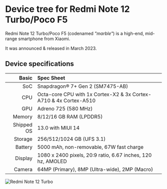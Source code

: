 # Device tree for Redmi Note 12 Turbo/Poco F5

Redmi Note 12 Turbo/Poco F5 (codenamed _"marble"_) is a high-end, mid-range smartphone from Xiaomi.

It was announced & released in March 2023.

## Device specifications

|      Basic | Spec Sheet                                                        |
| ---------: | :---------------------------------------------------------------- |
|        SoC | Snapdragon® 7+ Gen 2 (SM7475-AB)                                  |
|        CPU | Octa-core CPU with 1x Cortex-X2 & 3x Cortex-A710 & 4x Cortex-A510 |
|        GPU | Adreno 725 (580 MHz)                                              |
|     Memory | 8/12/16 GB RAM (LPDDR5)                                           |
| Shipped OS | 13.0 with MIUI 14                                                 |
|    Storage | 256/512/1024 GB (UFS 3.1)                                         |
|    Battery | 5000 mAh, non-removable, 67W fast charge                          |
|    Display | 1080 x 2400 pixels, 20:9 ratio, 6.67 inches, 120 hz, AMOLED       |
|     Camera | 64MP (Primary), 8MP (Ultra-wide), 2MP (Macro)                     |

![Redmi Note 12 Turbo](https://cdn.cnbj0.fds.api.mi-img.com/b2c-shopapi-pms/pms_1679982565.12241762.png)
